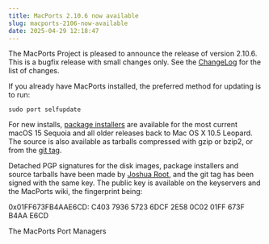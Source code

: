 ```yaml
---
title: MacPorts 2.10.6 now available
slug: macports-2106-now-available
date: 2025-04-29 12:18:47
---
```


The MacPorts Project is pleased to announce the release of version
2.10.6. This is a bugfix release with small changes only. See the
[ChangeLog][1] for the list of changes.

If you already have MacPorts installed, the preferred method for
updating is to run:

    sudo port selfupdate

For new installs, [package installers][2] are available for the most current
macOS 15 Sequoia and all older releases back to Mac OS X 10.5 Leopard. The
source is also available as tarballs compressed with gzip or bzip2, or from the
[git tag][3].

Detached PGP signatures for the disk images, package installers and
source tarballs have been made by [Joshua Root][4], and the git tag has
been signed with the same key. The public key is available on the
keyservers and the MacPorts wiki, the fingerprint being:

0x01FF673FB4AAE6CD: C403 7936 5723 6DCF 2E58  0C02 01FF 673F B4AA E6CD

The MacPorts Port Managers

[1]: <https://github.com/macports/macports-base/blob/release-2.10/ChangeLog>
[2]: <https://www.macports.org/install.php>
[3]: <https://github.com/macports/macports-base/releases/tag/v2.10.6>
[4]: <https://trac.macports.org/wiki/jmr>
